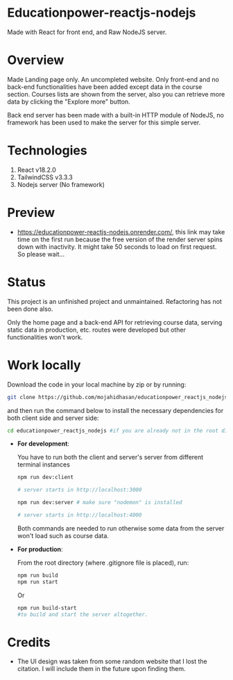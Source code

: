 # Educationpower-reactjs-nodejs

Made with React for front end, and Raw NodeJS server.

# Overview

Made Landing page only. An uncompleted website. Only front-end and no back-end functionalities have been added except data in the course section. Courses lists are shown from the server, also you can retrieve more data by clicking the "Explore more" button.

Back end server has been made with a built-in HTTP module of NodeJS, no framework has been used to make the server for this simple server.

# Technologies

1. React v18.2.0
2. TailwindCSS v3.3.3
3. Nodejs server (No framework)

# Preview

- https://educationpower-reactjs-nodejs.onrender.com/, this link may take time on the first run because the free version of the render server spins down with inactivity. It might take 50 seconds to load on first request. So please wait...

# Status

This project is an unfinished project and unmaintained. Refactoring has not been done also.

Only the home page and a back-end API for retrieving course data, serving static data in production, etc. routes were developed but other functionalities won't work.

# Work locally

Download the code in your local machine by zip or by running:

```bash
git clone https://github.com/mojahidhasan/educationpower_reactjs_nodejs.git
```

and then run the command below to install the necessary dependencies for both client side and server side:

```bash
cd educationpower_reactjs_nodejs #if you are already not in the root directory
```

- **For development**:

  You have to run both the client and server's server from different terminal instances

  ```bash
  npm run dev:client

  # server starts in http://localhost:3000
  ```

  ```bash
  npm run dev:server # make sure "nodemon" is installed

  # server starts in http://localhost:4000
  ```

  Both commands are needed to run otherwise some data from the server won't load such as course data.

- **For production**:

  From the root directory (where .gitignore file is placed), run:

  ```bash
  npm run build
  npm run start
  ```

  Or

  ```bash
  npm run build-start
  #to build and start the server altogether.
  ```

# Credits

- The UI design was taken from some random website that I lost the citation. I will include them in the future upon finding them.

